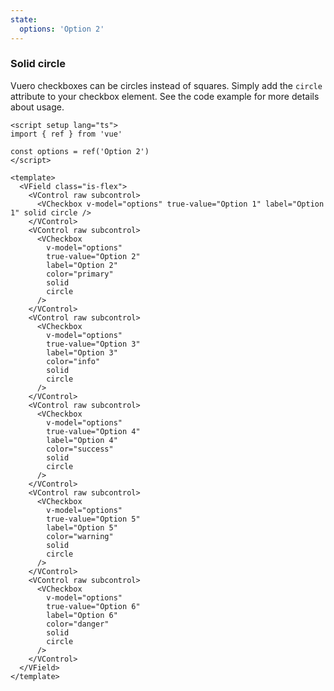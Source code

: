 ```yaml
---
state:
  options: 'Option 2'
---
```


### Solid circle

Vuero checkboxes can be circles instead of squares. Simply add the `circle`
attribute to your checkbox element.
See the code example for more details about usage.

<!--code-->

```vue
<script setup lang="ts">
import { ref } from 'vue'

const options = ref('Option 2')
</script>

<template>
  <VField class="is-flex">
    <VControl raw subcontrol>
      <VCheckbox v-model="options" true-value="Option 1" label="Option 1" solid circle />
    </VControl>
    <VControl raw subcontrol>
      <VCheckbox
        v-model="options"
        true-value="Option 2"
        label="Option 2"
        color="primary"
        solid
        circle
      />
    </VControl>
    <VControl raw subcontrol>
      <VCheckbox
        v-model="options"
        true-value="Option 3"
        label="Option 3"
        color="info"
        solid
        circle
      />
    </VControl>
    <VControl raw subcontrol>
      <VCheckbox
        v-model="options"
        true-value="Option 4"
        label="Option 4"
        color="success"
        solid
        circle
      />
    </VControl>
    <VControl raw subcontrol>
      <VCheckbox
        v-model="options"
        true-value="Option 5"
        label="Option 5"
        color="warning"
        solid
        circle
      />
    </VControl>
    <VControl raw subcontrol>
      <VCheckbox
        v-model="options"
        true-value="Option 6"
        label="Option 6"
        color="danger"
        solid
        circle
      />
    </VControl>
  </VField>
</template>
```

<!--/code-->

<!--example-->

<VField class="is-flex">
  <VControl raw subcontrol>
    <VCheckbox
      v-model="frontmatter.state.options"
      trueValue="Option 1"
      label="Option 1"
      solid
      circle
    />
  </VControl>
  <VControl raw subcontrol>
    <VCheckbox
      v-model="frontmatter.state.options"
      trueValue="Option 2"
      label="Option 2"
      color="primary"
      solid
      circle
    />
  </VControl>
  <VControl raw subcontrol>
    <VCheckbox
      v-model="frontmatter.state.options"
      trueValue="Option 3"
      label="Option 3"
      color="info"
      solid
      circle
    />
  </VControl>
  <VControl raw subcontrol>
    <VCheckbox
      v-model="frontmatter.state.options"
      trueValue="Option 4"
      label="Option 4"
      color="success"
      solid
      circle
    />
  </VControl>
  <VControl raw subcontrol>
    <VCheckbox
      v-model="frontmatter.state.options"
      trueValue="Option 5"
      label="Option 5"
      color="warning"
      solid
      circle
    />
  </VControl>
  <VControl raw subcontrol>
    <VCheckbox
      v-model="frontmatter.state.options"
      trueValue="Option 6"
      label="Option 6"
      color="danger"
      solid
      circle
    />
  </VControl>
</VField>

<!--/example-->
